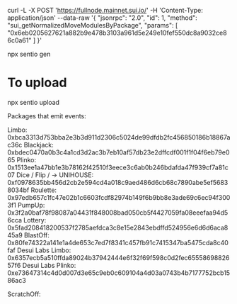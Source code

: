 curl -L -X POST 'https://fullnode.mainnet.sui.io/' -H 'Content-Type: application/json' --data-raw '{ "jsonrpc": "2.0", "id": 1, "method": "sui_getNormalizedMoveModulesByPackage", "params": [ "0x6eb0205627621a882b9e478b3103a961d5e249e10fef550dc8a9032ce86c0a61" ] }'

npx sentio gen

# To upload
npx sentio upload

Packages that emit events:

Limbo: 0xbca3313d753bba2e3b3d911d2306c5024de99dfdb2fc456850186b18867ac36c
Blackjack: 0xbdec0470a0b3c4a1cd3d2ac3b7eb10af57db23e2dffcdf001f1f04f6eb79e065
Plinko: 0x1513ee1a47bb1e3b78162f42510f3eece3c6ab0b246bdafda47f939cf7a81c07
Dice / Flip / -> UNIHOUSE: 0xf0978635bb456d2cb2e594cd4a018c9aed486d6cb68c7890abe5ef56838034bf
Roulette: 0x97edb657c1fc47e02b1c6603fcdf82974b149f6b9bb8e3ade69c6ec94f3003f1
PumpUp: 0x3f2a0baf78f98087a04431f848008bad050cb5f4427059fa08eeefaa94d56cca
Lottery: 0x5fad208418200537f2785aefdca3c8e15e2843ebdffd524956e6d6d6aca845a9
BlastOff: 0x80fe74322a141e1a4de653c7ed7f8341c457fb91c7415347ba5475cda8c40faf
Desui Labs Limbo: 0x6357ecb5a510ffda89024b37942444e6f32f69f598c0d2fec6555869882657f6
Desui Labs Plinko: 0xe73647314c4d0d007d3e65c9eb0c609104a4d03a0743b4b7177752bcb1586ac3

ScratchOff:

